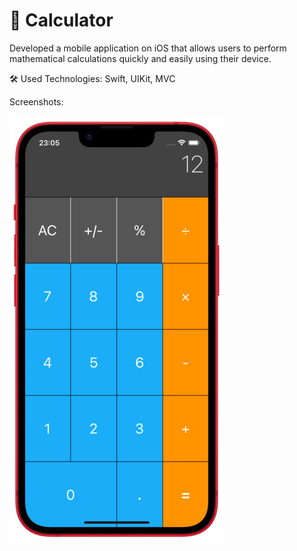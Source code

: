 # 🔢 Calculator

Developed a mobile application on iOS that allows users to perform mathematical calculations quickly and easily using their device.

🛠 Used Technologies: Swift, UIKit, MVC

Screenshots:

![Alt text](/Screenshot-Simulator.png/?raw=true "Optional Title")
